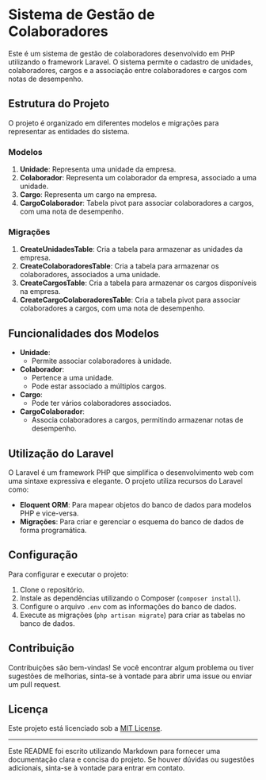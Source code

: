 # Sistema de Gestão de Colaboradores

Este é um sistema de gestão de colaboradores desenvolvido em PHP utilizando o framework Laravel. O sistema permite o cadastro de unidades, colaboradores, cargos e a associação entre colaboradores e cargos com notas de desempenho.

## Estrutura do Projeto

O projeto é organizado em diferentes modelos e migrações para representar as entidades do sistema.

### Modelos

1. **Unidade**: Representa uma unidade da empresa.
2. **Colaborador**: Representa um colaborador da empresa, associado a uma unidade.
3. **Cargo**: Representa um cargo na empresa.
4. **CargoColaborador**: Tabela pivot para associar colaboradores a cargos, com uma nota de desempenho.

### Migrações

1. **CreateUnidadesTable**: Cria a tabela para armazenar as unidades da empresa.
2. **CreateColaboradoresTable**: Cria a tabela para armazenar os colaboradores, associados a uma unidade.
3. **CreateCargosTable**: Cria a tabela para armazenar os cargos disponíveis na empresa.
4. **CreateCargoColaboradoresTable**: Cria a tabela pivot para associar colaboradores a cargos, com uma nota de desempenho.

## Funcionalidades dos Modelos

- **Unidade**:
  - Permite associar colaboradores à unidade.
- **Colaborador**:
  - Pertence a uma unidade.
  - Pode estar associado a múltiplos cargos.
- **Cargo**:
  - Pode ter vários colaboradores associados.
- **CargoColaborador**:
  - Associa colaboradores a cargos, permitindo armazenar notas de desempenho.

## Utilização do Laravel

O Laravel é um framework PHP que simplifica o desenvolvimento web com uma sintaxe expressiva e elegante. O projeto utiliza recursos do Laravel como:

- **Eloquent ORM**: Para mapear objetos do banco de dados para modelos PHP e vice-versa.
- **Migrações**: Para criar e gerenciar o esquema do banco de dados de forma programática.

## Configuração

Para configurar e executar o projeto:

1. Clone o repositório.
2. Instale as dependências utilizando o Composer (`composer install`).
3. Configure o arquivo `.env` com as informações do banco de dados.
4. Execute as migrações (`php artisan migrate`) para criar as tabelas no banco de dados.

## Contribuição

Contribuições são bem-vindas! Se você encontrar algum problema ou tiver sugestões de melhorias, sinta-se à vontade para abrir uma issue ou enviar um pull request.

## Licença

Este projeto está licenciado sob a [MIT License](LICENSE).

---

Este README foi escrito utilizando Markdown para fornecer uma documentação clara e concisa do projeto. Se houver dúvidas ou sugestões adicionais, sinta-se à vontade para entrar em contato.
